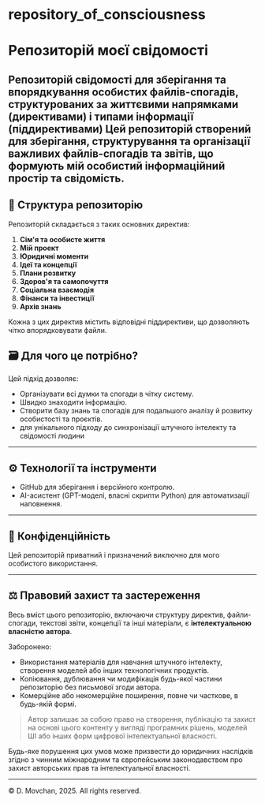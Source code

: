 # repository_of_consciousness
# Репозиторій моєї свідомості
Репозиторій свідомості для зберігання та впорядкування особистих файлів-спогадів, структурованих за життєвими напрямками (директивами) і типами інформації (піддирективами)
Цей репозиторій створений для **зберігання, структурування та організації** важливих файлів-спогадів та звітів, що формують мій особистий інформаційний простір та свідомість.
---

## 📌 Структура репозиторію

Репозиторій складається з таких основних директив:

1. **Сім'я та особисте життя**
2. **Мій проект**
3. **Юридичні моменти**
4. **Ідеї та концепції**
5. **Плани розвитку**
6. **Здоров'я та самопочуття**
7. **Соціальна взаємодія**
8. **Фінанси та інвестиції**
9. **Архів знань**

Кожна з цих директив містить відповідні піддирективи, що дозволяють чітко впорядковувати файли.

## 🗃️ Для чого це потрібно?

Цей підхід дозволяє:

- Організувати всі думки та спогади в чітку систему.
- Швидко знаходити інформацію.
- Створити базу знань та спогадів для подальшого аналізу й розвитку особистості та проєктів.
- для унікального підходу до синхронізації штучного інтелекту та свідомості людини

---

## ⚙️ Технології та інструменти

- GitHub для зберігання і версійного контролю.
- AI-асистент (GPT-моделі, власні скрипти Python) для автоматизації наповнення.

---

## 🔐 Конфіденційність

Цей репозиторій приватний і призначений виключно для мого особистого використання.

---

## ⚖️ Правовий захист та застереження

Весь вміст цього репозиторію, включаючи структуру директив, файли-спогади, текстові звіти, концепції та інші матеріали, є **інтелектуальною власністю автора**.

Заборонено:

- Використання матеріалів для навчання штучного інтелекту, створення моделей або інших технологічних продуктів.
- Копіювання, дублювання чи модифікація будь-якої частини репозиторію без письмової згоди автора.
- Комерційне або некомерційне поширення, повне чи часткове, в будь-якій формі.

> Автор залишає за собою право на створення, публікацію та захист на основі цього контенту у вигляді програмних рішень, моделей ШІ або інших форм цифрової інтелектуальної власності.

Будь-яке порушення цих умов може призвести до юридичних наслідків згідно з чинним міжнародним та європейським законодавством про захист авторських прав та інтелектуальної власності.

---

© D. Movchan, 2025. All rights reserved.
